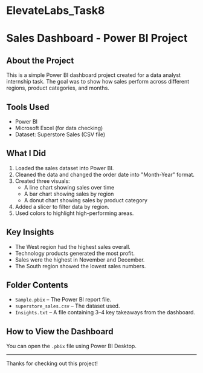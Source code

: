 # ElevateLabs_Task8

# Sales Dashboard - Power BI Project

## About the Project

This is a simple Power BI dashboard project created for a data analyst internship task. The goal was to show how sales perform across different regions, product categories, and months.

## Tools Used

- Power BI
- Microsoft Excel (for data checking)
- Dataset: Superstore Sales (CSV file)

## What I Did

1. Loaded the sales dataset into Power BI.
2. Cleaned the data and changed the order date into "Month-Year" format.
3. Created three visuals:
   - A line chart showing sales over time
   - A bar chart showing sales by region
   - A donut chart showing sales by product category
4. Added a slicer to filter data by region.
5. Used colors to highlight high-performing areas.

## Key Insights

- The West region had the highest sales overall.
- Technology products generated the most profit.
- Sales were the highest in November and December.
- The South region showed the lowest sales numbers.

## Folder Contents

- `Sample.pbix` – The Power BI report file.
- `superstore_sales.csv` – The dataset used.
- `Insights.txt` – A file containing 3–4 key takeaways from the dashboard.

## How to View the Dashboard

You can open the `.pbix` file using Power BI Desktop.

---

Thanks for checking out this project!
